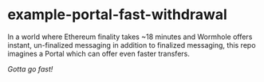 # example-portal-fast-withdrawal

In a world where Ethereum finality takes ~18 minutes and Wormhole offers instant, un-finalized messaging in addition to finalized messaging, this repo imagines a Portal which can offer even faster transfers.

_Gotta go fast!_
